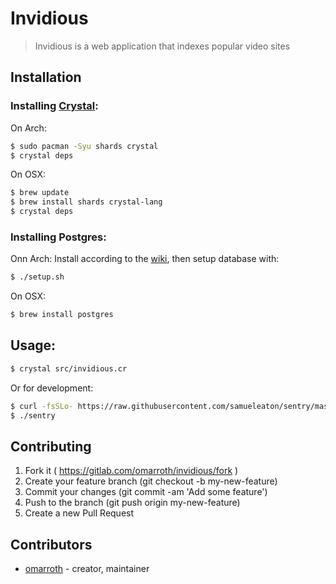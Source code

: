 # Invidious

> Invidious is a web application that indexes popular video sites

## Installation

### Installing [Crystal](https://github.com/crystal-lang/crystal):

On Arch:
```bash
$ sudo pacman -Syu shards crystal
$ crystal deps
```

On OSX:
```bash
$ brew update
$ brew install shards crystal-lang
$ crystal deps
```

### Installing Postgres:

Onn Arch:
Install according to the [wiki](https://wiki.archlinux.org/index.php/PostgreSQL), then setup database with:
```bash
$ ./setup.sh
```
On OSX:
```bash
$ brew install postgres
```

## Usage:

```bash
$ crystal src/invidious.cr
```

Or for development:
```bash
$ curl -fsSLo- https://raw.githubusercontent.com/samueleaton/sentry/master/install.cr | crystal eval
$ ./sentry
```

## Contributing

1. Fork it ( https://gitlab.com/omarroth/invidious/fork )
2. Create your feature branch (git checkout -b my-new-feature)
3. Commit your changes (git commit -am 'Add some feature')
4. Push to the branch (git push origin my-new-feature)
5. Create a new Pull Request

## Contributors

- [omarroth](https://github.com/omarroth) - creator, maintainer
